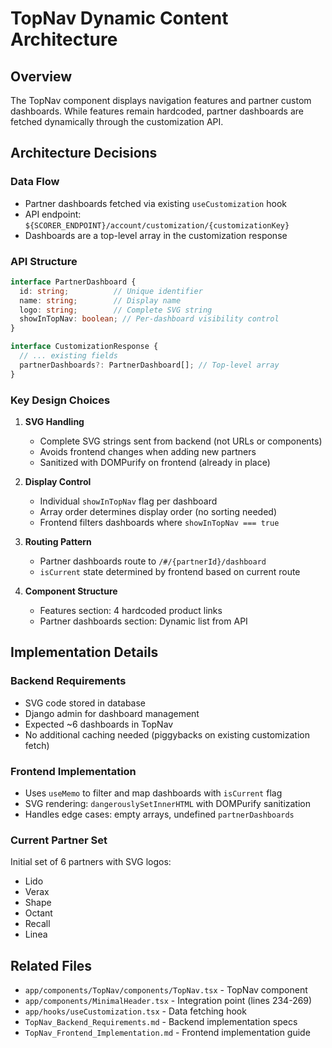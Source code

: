 # TopNav Dynamic Content Architecture

## Overview
The TopNav component displays navigation features and partner custom dashboards. While features remain hardcoded, partner dashboards are fetched dynamically through the customization API.

## Architecture Decisions

### Data Flow
- Partner dashboards fetched via existing `useCustomization` hook
- API endpoint: `${SCORER_ENDPOINT}/account/customization/{customizationKey}`
- Dashboards are a top-level array in the customization response

### API Structure
```typescript
interface PartnerDashboard {
  id: string;          // Unique identifier
  name: string;        // Display name
  logo: string;        // Complete SVG string
  showInTopNav: boolean; // Per-dashboard visibility control
}

interface CustomizationResponse {
  // ... existing fields
  partnerDashboards?: PartnerDashboard[]; // Top-level array
}
```

### Key Design Choices

1. **SVG Handling**
   - Complete SVG strings sent from backend (not URLs or components)
   - Avoids frontend changes when adding new partners
   - Sanitized with DOMPurify on frontend (already in place)

2. **Display Control**
   - Individual `showInTopNav` flag per dashboard
   - Array order determines display order (no sorting needed)
   - Frontend filters dashboards where `showInTopNav === true`

3. **Routing Pattern**
   - Partner dashboards route to `/#/{partnerId}/dashboard`
   - `isCurrent` state determined by frontend based on current route

4. **Component Structure**
   - Features section: 4 hardcoded product links
   - Partner dashboards section: Dynamic list from API

## Implementation Details

### Backend Requirements
- SVG code stored in database
- Django admin for dashboard management
- Expected ~6 dashboards in TopNav
- No additional caching needed (piggybacks on existing customization fetch)

### Frontend Implementation
- Uses `useMemo` to filter and map dashboards with `isCurrent` flag
- SVG rendering: `dangerouslySetInnerHTML` with DOMPurify sanitization
- Handles edge cases: empty arrays, undefined `partnerDashboards`

### Current Partner Set
Initial set of 6 partners with SVG logos:
- Lido
- Verax
- Shape
- Octant
- Recall
- Linea

## Related Files
- `app/components/TopNav/components/TopNav.tsx` - TopNav component
- `app/components/MinimalHeader.tsx` - Integration point (lines 234-269)
- `app/hooks/useCustomization.tsx` - Data fetching hook
- `TopNav_Backend_Requirements.md` - Backend implementation specs
- `TopNav_Frontend_Implementation.md` - Frontend implementation guide